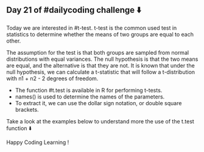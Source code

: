 ## Day 21 of #dailycoding challenge ⬇️

Today we are interested in #t-test. t-test is the common used test in statistics to determine whether the means of two groups are equal to each other.

The assumption for the test is that both groups are sampled from normal distributions with equal variances. The null hypothesis is that the two means are equal, and the alternative is that they are not. It is known that under the null hypothesis, we can calculate a t-statistic that will follow a
t-distribution with n1 + n2 - 2 degrees of freedom.

* The function #t.test is available in R for performing t-tests.
* names() is used to determine the names of the parameters.
* To extract it, we can use the dollar sign notation, or double square brackets.

Take a look at the examples below to understand more the use of the t.test function ⬇️

Happy Coding Learning !

``` r

```
